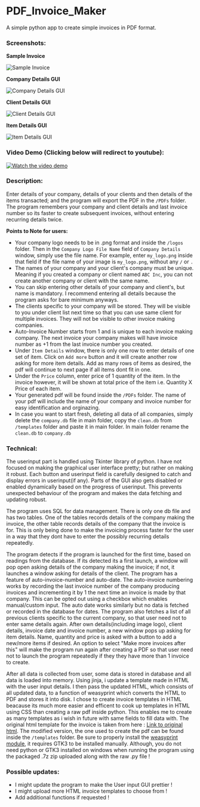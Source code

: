 # PDF_Invoice_Maker
A simple python app to create simple invoices in PDF format.


### Screenshots:
**Sample Invoice**

![Sample Invoice](/assets_for_readme/screenshot_sample_invoice.png)

**Company Details GUI**

![Company Details GUI](/assets_for_readme/screenshot_company_details.png)

**Client Details GUI**

![Client Details GUI](/assets_for_readme/screenshot_client_details.png)

**Item Details GUI**

![Item Details GUI](/assets_for_readme/screenshot_items_details.png)


### Video Demo (Clicking below will redirect to youtube):  
[![Watch the video demo](https://img.youtube.com/vi/PssY15xIRgY/0.jpg)](https://www.youtube.com/watch?v=PssY15xIRgY)


### Description:
Enter details of your company, details of your clients and then details of the items transacted; and the program will export the PDF in the `/PDFs` folder. The program remembers your company and client details and last invoice number so its faster to create subsequent invoices, without entering recurring details twice.

**Points to Note for users:**
- Your company logo needs to be in .png format and inside the `/logos` folder. Then in the `Company Logo File Name` field of `Company Details` window, simply use the file name. For example, enter `my_logo.png` inside that field if the file name of your image is `my_logo.png`, without any `/` or `.`
- The names of your company and your client's company must be unique. Meaning if you created a company or client named `ABC Inc`, you can not create another company or client with the same name.
- You can skip entering other details of your company and client's, but name is mandatory. I recommend entering all details because the program asks for bare minimum anyways.
- The clients specific to your company will be stored. They will be visible to you under client list next time so that you can use same client for multiple invoices. They will not be visible to other invoice making companies.
- Auto-Invoice Number starts from 1 and is unique to each invoice making company. The next invoice your company makes will have invoice number as +1 from the last invoice number you created.
- Under `Item Details` window, there is only one row to enter details of one set of item. Click on `Add more` button and it will create another row asking for more item details. Add as many rows of items as desired, the pdf will continue to next page if all items dont fit in one.
- Under the `Price` column, enter price of 1 quantity of the item. In the invoice however, it will be shown at total price of the item i.e. Quantity X Price of each item.
- Your generated pdf will be found inside the `/PDFs` folder. The name of your pdf will include the name of your company and invoice number for easy identification and orginazing.
- In case you want to start fresh, deleting all data of all companies, simply delete the `company.db` file in main folder, copy the `clean.db` from `/templates` folder and paste it in main folder. In main folder rename the `clean.db` to `company.db`


### Technical:
The userinput part is handled using Tkinter library of python. I have not focused on making the graphical user interface pretty; but rather on making it robust. Each button and userinput field is carefully designed to catch and display errors in userinput(if any). Parts of the GUI also gets disabled or enabled dynamically based on the progress of userinput. This prevents unexpected behaviour of the program and makes the data fetching and updating robust.

The program uses SQL for data management. There is only one db file and has two tables. One of the tables records details of the company making the invoice, the other table records details of the company that the invoice is for. This is only being done to make the invoicing process faster for the user in a way that they dont have to enter the possibly recurring details repeatedly.

The program detects if the program is launched for the first time, based on readings from the database. If its detected its a first launch, a window will pop open asking details of the company making the invoice; if not, it launches a window asking for details of the client. The program has a feature of auto-invoice-number and auto-date. The auto-invoice numbering works by recording the last invoice number of the company producing invoices and incrementing it by 1 the next time an invoice is made by that company. This can be opted out using a checkbox which enables manual/custom input. The auto date works similarly but no data is fetched or recorded in the database for dates. The program also fetches a list of all previous clients specific to the current company, so that user need not to enter same details again. After own details(including image logo), client details, invoice date and invoice number, a new window pops up asking for item details. Name, quantity and price is asked with a button to add a new/more items if desired. An option to select "Make more invoices after this" will make the program run again after creating a PDF so that user need not to launch the program repeatedly if they they have more than 1 invoice to create.

After all data is collected from user, some data is stored in database and all data is loaded into memory. Using jinja, i update a template made in HTML with the user input details. I then pass the updated HTML, which consists of all updated data, to a function of weasyprint which converts the HTML to PDF and stores it into disk. I chose to create invoice templates in HTML beacause its much more easier and efficent to cook up templates in HTML using CSS than creating a raw pdf inside python. This enables me to create as many templates as i wish in future with same fields to fill data with. The original html template for the invoice is taken from here : [Link to original html](https://github.com/sparksuite/simple-html-invoice-template/blob/master/invoice.html). The modified version, the one used to create the pdf can be found inside the `/templates` folder. Be sure to properly install the [weasyprint module](https://doc.courtbouillon.org/weasyprint/stable/first_steps.html#installation), it requires GTK3 to be installed manually. Although, you do not need python or GTK3 installed on windows when running the program using the packaged .7z zip uploaded along with the raw .py file !


### Possible updates: 
- I might update the program to make the User input GUI prettier !
- I might upload more HTML invoice templates to choose from !
- Add additional functions if requested !